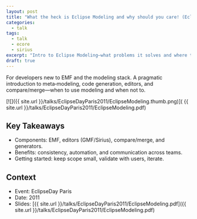 ```yaml
---
layout: post
title: "What the heck is Eclipse Modeling and why should you care! (EclipseDay Paris 2011)"
categories:
  - talk
tags:
  - talk
  - ecore
  - sirius
excerpt: "Intro to Eclipse Modeling—what problems it solves and where to start."
draft: true
---
```


For developers new to EMF and the modeling stack. A pragmatic introduction to meta‑modeling, code generation, editors, and compare/merge—when to use modeling and when not to.

[![]({{ site.url }}/talks/EclipseDayParis2011/EclipseModeling.thumb.png)]( {{ site.url }}/talks/EclipseDayParis2011/EclipseModeling.pdf)


## Key Takeaways
- Components: EMF, editors (GMF/Sirius), compare/merge, and generators.
- Benefits: consistency, automation, and communication across teams.
- Getting started: keep scope small, validate with users, iterate.

## Context
- Event: EclipseDay Paris
- Date: 2011
- Slides: [{{ site.url }}/talks/EclipseDayParis2011/EclipseModeling.pdf]({{ site.url }}/talks/EclipseDayParis2011/EclipseModeling.pdf)
